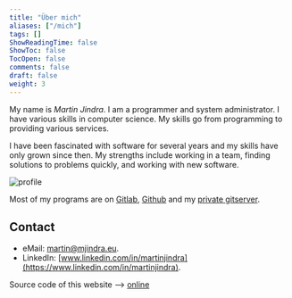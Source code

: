 ```yaml
---
title: "Über mich"
aliases: ["/mich"]
tags: []
ShowReadingTime: false
ShowToc: false
TocOpen: false
comments: false
draft: false
weight: 3
---
```


My name is _Martin Jindra_.
I am a programmer and system administrator.
I have various skills in computer science.
My skills go from programming to providing various services.

I have been fascinated with software for several years and my skills have only grown since then. My strengths include working in a team, finding solutions to problems quickly, and working with new software.

![profile](/img/profile.png#center)

Most of my programs are on [Gitlab](https://gitlab.com/MartinJindra), [Github](https://github.com/MartinJindra) and my [private gitserver](https://git.mjindra.eu/derchef).

## Contact

+ eMail: [martin@mjindra.eu](mailto:martin@mjindra.eu).
+ LinkedIn: [www.linkedin.com/in/martinjindra](https://www.linkedin.com/in/martinjindra).

Source code of this website --> [online](https://gitlab.com/MartinJindra/mjindra.eu)

